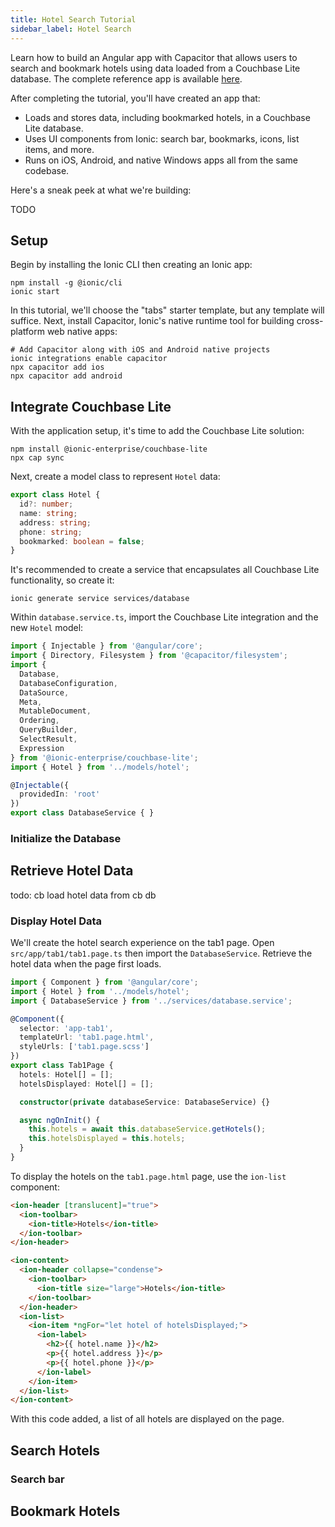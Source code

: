 ```yaml
---
title: Hotel Search Tutorial
sidebar_label: Hotel Search
---
```


Learn how to build an Angular app with Capacitor that allows users to search and bookmark hotels using data loaded from a Couchbase Lite database. The complete reference app is available [here](https://github.com/ionic-team/demo-couchbaselite-hotels).

After completing the tutorial, you'll have created an app that:
* Loads and stores data, including bookmarked hotels, in a Couchbase Lite database.
* Uses UI components from Ionic: search bar, bookmarks, icons, list items, and more.
* Runs on iOS, Android, and native Windows apps all from the same codebase.

Here's a sneak peek at what we're building:

TODO

## Setup

Begin by installing the Ionic CLI then creating an Ionic app:

```shell
npm install -g @ionic/cli
ionic start
```

In this tutorial, we'll choose the "tabs" starter template, but any template will suffice. Next, install Capacitor, Ionic's native runtime tool for building cross-platform web native apps:

```shell
# Add Capacitor along with iOS and Android native projects
ionic integrations enable capacitor
npx capacitor add ios
npx capacitor add android
```

## Integrate Couchbase Lite

With the application setup, it's time to add the Couchbase Lite solution:

```shell
npm install @ionic-enterprise/couchbase-lite
npx cap sync
```

Next, create a model class to represent `Hotel` data:

```typescript
export class Hotel {
  id?: number;
  name: string;
  address: string;
  phone: string;
  bookmarked: boolean = false;
}
```

It's recommended to create a service that encapsulates all Couchbase Lite functionality, so create it:

```shell
ionic generate service services/database
```

Within `database.service.ts`, import the Couchbase Lite integration and the new `Hotel` model:

```typescript
import { Injectable } from '@angular/core';
import { Directory, Filesystem } from '@capacitor/filesystem';
import {
  Database,
  DatabaseConfiguration,
  DataSource,
  Meta,
  MutableDocument,
  Ordering,
  QueryBuilder,
  SelectResult,
  Expression
} from '@ionic-enterprise/couchbase-lite';
import { Hotel } from '../models/hotel';

@Injectable({
  providedIn: 'root'
})
export class DatabaseService { }
```

### Initialize the Database


## Retrieve Hotel Data

todo: cb load hotel data from cb db

### Display Hotel Data

We'll create the hotel search experience on the tab1 page. Open `src/app/tab1/tab1.page.ts` then import the `DatabaseService`. Retrieve the hotel data when the page first loads.

```typescript
import { Component } from '@angular/core';
import { Hotel } from '../models/hotel';
import { DatabaseService } from '../services/database.service';

@Component({
  selector: 'app-tab1',
  templateUrl: 'tab1.page.html',
  styleUrls: ['tab1.page.scss']
})
export class Tab1Page {
  hotels: Hotel[] = [];
  hotelsDisplayed: Hotel[] = [];

  constructor(private databaseService: DatabaseService) {}

  async ngOnInit() {
    this.hotels = await this.databaseService.getHotels();
    this.hotelsDisplayed = this.hotels;
  }
}
```

To display the hotels on the `tab1.page.html` page, use the `ion-list` component:

```html
<ion-header [translucent]="true">
  <ion-toolbar>
    <ion-title>Hotels</ion-title>
  </ion-toolbar>
</ion-header>

<ion-content>
  <ion-header collapse="condense">
    <ion-toolbar>
      <ion-title size="large">Hotels</ion-title>
    </ion-toolbar>
  </ion-header>
  <ion-list>
    <ion-item *ngFor="let hotel of hotelsDisplayed;">
      <ion-label>
        <h2>{{ hotel.name }}</h2>
        <p>{{ hotel.address }}</p>
        <p>{{ hotel.phone }}</p>
      </ion-label>
    </ion-item>
  </ion-list>
</ion-content>
```

With this code added, a list of all hotels are displayed on the page.

## Search Hotels


### Search bar



## Bookmark Hotels
